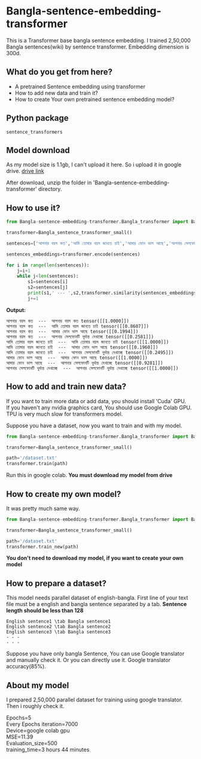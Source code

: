 # Bangla-sentence-embedding-transformer

This is a Transformer base bangla sentence embedding. I trained 2,50,000 Bangla sentences(wiki) by sentence transformer.
Embedding dimension is 300d.

## What do you get from here?

* A pretrained Sentence embedding using transformer
* How to add new data and train it?
* How to create Your own pretrained sentence embedding model?

## Python package
```buildoutcfg
sentence_transformers
```

## Model download
As my model size is 1.1gb, I can't upload it here. So i upload it in google drive.
[drive link](https://drive.google.com/file/d/1qvljgnus6L4vYR5XxxyhJjolM9v6Ws-Q/view?usp=sharing)

After download, unzip the folder in 'Bangla-sentence-embedding-transformer' directory.

## How to use it?

```python
from Bangla-sentence-embedding-transformer.Bangla_transformer import Bangla_sentence_transformer_small

transformer=Bangla_sentence_transformer_small()

sentences=['আপনার বয়স কত','আমি তোমার বয়স জানতে চাই','আমার ফোন ভাল আছে','আপনার সেলফোনটি দুর্দান্ত দেখাচ্ছে']

sentences_embeddings=transformer.encode(sentences)

for i in range(len(sentences)):
    j=i+1
    while j<len(sentences):
        s1=sentences[i]
        s2=sentences[j]
        print(s1,' --- ',s2,transformer.similarity(sentences_embeddings[s1],sentences_embeddings[s2]))
        j+=1
```

**Output:**

```
আপনার বয়স কত  ---  আপনার বয়স কত tensor([[1.0000]])
আপনার বয়স কত  ---  আমি তোমার বয়স জানতে চাই tensor([[0.8607]])
আপনার বয়স কত  ---  আমার ফোন ভাল আছে tensor([[0.1994]])
আপনার বয়স কত  ---  আপনার সেলফোনটি দুর্দান্ত দেখাচ্ছে tensor([[0.2581]])
আমি তোমার বয়স জানতে চাই  ---  আমি তোমার বয়স জানতে চাই tensor([[1.0000]])
আমি তোমার বয়স জানতে চাই  ---  আমার ফোন ভাল আছে tensor([[0.1960]])
আমি তোমার বয়স জানতে চাই  ---  আপনার সেলফোনটি দুর্দান্ত দেখাচ্ছে tensor([[0.2495]])
আমার ফোন ভাল আছে  ---  আমার ফোন ভাল আছে tensor([[1.0000]])
আমার ফোন ভাল আছে  ---  আপনার সেলফোনটি দুর্দান্ত দেখাচ্ছে tensor([[0.9281]])
আপনার সেলফোনটি দুর্দান্ত দেখাচ্ছে  ---  আপনার সেলফোনটি দুর্দান্ত দেখাচ্ছে tensor([[1.0000]])
```

## How to add and train new data?

If you want to train more data or add data, you should install 'Cuda' GPU.\
If you haven't any nvidia graphics card, You should use Google Colab GPU. \
TPU is very much slow for transformers model.

Suppose you have a dataset, now you want to train and with my model.
```python
from Bangla-sentence-embedding-transformer.Bangla_transformer import Bangla_sentence_transformer_small

transformer=Bangla_sentence_transformer_small()

path='/dataset.txt'
transformer.train(path)
```

Run this in google colab. **You must download my model from drive**

## How to create my own model?

It was pretty much same way.
```python
from Bangla-sentence-embedding-transformer.Bangla_transformer import Bangla_sentence_transformer_small

transformer=Bangla_sentence_transformer_small()

path='/dataset.txt'
transformer.train_new(path)
```

**You don't need to download my model, if you want to create your own model**

## How to prepare a dataset?

This model needs parallel dataset of english-bangla. First line of your text file must be a english and bangla sentence separated by
a tab. **Sentence length should be less than 128**

```
English sentence1 \tab Bangla sentence1
English sentence2 \tab Bangla sentence2
English sentence3 \tab Bangla sentence3
- - - 
- - -
```

Suppose you have only bangla Sentence, You can use Google translator and manually check it.
Or you can directly use it. Google translator accuracy(85%).

## About my model

I prepared 2,50,000 parallel dataset for training using google translator. Then i roughly check it.

Epochs=5 \
Every Epochs iteration=7000 \
Device=google colab gpu \
MSE=11.39 \
Evaluation_size=500 \
training_time=3 hours 44 minutes

